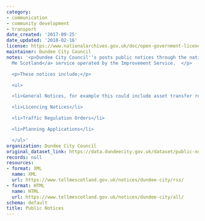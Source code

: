 ```yaml
---
category:
- communication
- community development
- transport
date_created: '2017-09-25'
date_updated: '2018-02-16'
license: https://www.nationalarchives.gov.uk/doc/open-government-licence/version/3/
maintainer: Dundee City Council
notes: '<p>Dundee City Council''s posts public notices through the national <a href="https://www.tellmescotland.gov.uk">Tell
  Me Scotland</a> service operated by the Improvement Service.  </p>

  <p>These notices include;</p>

  <ul>

  <li>General Notices, for example this could include asset transfer requests.</li>

  <li>Licencing Notices</li>

  <li>Traffic Regulation Orders</li>

  <li>Planning Applications</li>

  </ul>'
organization: Dundee City Council
original_dataset_link: https://data.dundeecity.gov.uk/dataset/public-notices
records: null
resources:
- format: XML
  name: XML
  url: https://www.tellmescotland.gov.uk/notices/dundee-city/rss/
- format: HTML
  name: HTML
  url: https://www.tellmescotland.gov.uk/notices/dundee-city/all/
schema: default
title: Public Notices
---
```

